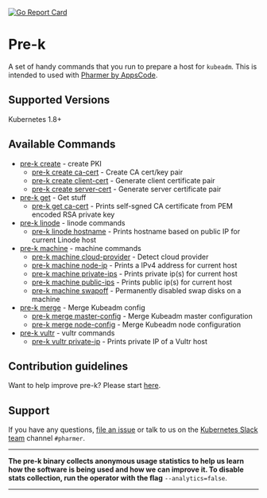 [![Go Report Card](https://goreportcard.com/badge/github.com/appscode/pre-k)](https://goreportcard.com/report/github.com/appscode/pre-k)

# Pre-k
A set of handy commands that you run to prepare a host for `kubeadm`. This is intended to used with [Pharmer by AppsCode](https://appscode.com/products/pharmer).


## Supported Versions
Kubernetes 1.8+


## Available Commands
* [pre-k create](/docs/reference/pre-k_create.md)	 - create PKI
  * [pre-k create ca-cert](/docs/reference/pre-k_create_ca-cert.md)	 - Create CA cert/key pair
  * [pre-k create client-cert](/docs/reference/pre-k_create_client-cert.md)	 - Generate client certificate pair
  * [pre-k create server-cert](/docs/reference/pre-k_create_server-cert.md)	 - Generate server certificate pair
* [pre-k get](/docs/reference/pre-k_get.md)	 - Get stuff
  * [pre-k get ca-cert](/docs/reference/pre-k_get_ca-cert.md)	 - Prints self-sgned CA certificate from PEM encoded RSA private key
* [pre-k linode](pre-k_linode.md)  - linode commands
  * [pre-k linode hostname](pre-k_linode_hostname.md)	 - Prints hostname based on public IP for current Linode host
* [pre-k machine](pre-k_machine.md)  - machine commands
  * [pre-k machine cloud-provider](pre-k_machine_cloud-provider.md)  - Detect cloud provider
  * [pre-k machine node-ip](pre-k_machine_node-ip.md)  - Prints a IPv4 address for current host
  * [pre-k machine private-ips](pre-k_machine_private-ips.md)  - Prints private ip(s) for current host
  * [pre-k machine public-ips](pre-k_machine_public-ips.md)  - Prints public ip(s) for current host
  * [pre-k machine swapoff](pre-k_machine_swapoff.md)  - Permanently disabled swap disks on a machine
* [pre-k merge](/docs/reference/pre-k_merge.md)	 - Merge Kubeadm config
  * [pre-k merge master-config](/docs/reference/pre-k_merge_master-config.md)	 - Merge Kubeadm master configuration
  * [pre-k merge node-config](/docs/reference/pre-k_merge_node-config.md)	 - Merge Kubeadm node configuration
* [pre-k vultr](pre-k_vultr.md)  - vultr commands
  * [pre-k vultr private-ip](pre-k_vultr_private-ip.md)  - Prints private IP of a Vultr host


## Contribution guidelines
Want to help improve pre-k? Please start [here](/CONTRIBUTING.md).

## Support
If you have any questions, [file an issue](https://github.com/appscode/pharmer/issues/new) or talk to us on the [Kubernetes Slack team](http://slack.kubernetes.io/) channel `#pharmer`.

---

**The pre-k binary collects anonymous usage statistics to help us learn how the software is being used and how we can improve it. To disable stats collection, run the operator with the flag** `--analytics=false`.

---
